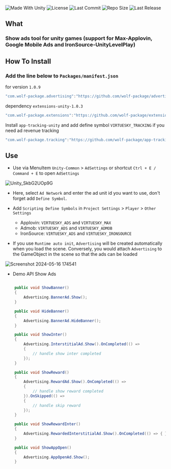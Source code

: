 <p align="left">
  <a>
    <img alt="Made With Unity" src="https://img.shields.io/badge/made%20with-Unity-57b9d3.svg?logo=Unity">
  </a>
  <a>
    <img alt="License" src="https://img.shields.io/github/license/wolf-package/advertising-unity?logo=github">
  </a>
  <a>
    <img alt="Last Commit" src="https://img.shields.io/github/last-commit/wolf-package/advertising-unity?logo=Mapbox&color=orange">
  </a>
  <a>
    <img alt="Repo Size" src="https://img.shields.io/github/repo-size/wolf-package/advertising-unity?logo=VirtualBox">
  </a>
  <a>
    <img alt="Last Release" src="https://img.shields.io/github/v/release/wolf-package/advertising-unity?include_prereleases&logo=Dropbox&color=yellow">
  </a>
</p>

## What
### Show ads tool for unity games (support for Max-Applovin, Google Mobile Ads and IronSource-UnityLevelPlay)

## How To Install

### Add the line below to `Packages/manifest.json`

for version `1.0.9`
```csharp
"com.wolf-package.advertising":"https://github.com/wolf-package/advertising-unity.git#1.0.9",
```
dependency `extensions-unity-1.0.3`
```csharp
"com.wolf-package.extensions":"https://github.com/wolf-package/extensions-unity.git#1.0.3",
```

Install `app-tracking-unity` and add define symbol `VIRTUESKY_TRACKING` if you need ad revenue tracking
```csharp
"com.wolf-package.tracking":"https://github.com/wolf-package/app-tracking-unity.git#1.0.0",
```

## Use

- Use via MenuItem `Unity-Common` > `AdSettings` or shortcut `Ctrl + E / Command + E` to open `AdSettings`


![Unity_SkbG2UOp9G](https://github.com/wolf-package/advertising/assets/126542083/ce4bddc9-61ae-4b62-b7bc-0588d0eacff6)



- Here, select `Ad Network` and enter the ad unit id you want to use, don't forget add `Define Symbol`.

- Add `Scripting Define Symbols` in `Project Settings` > `Player` > `Other Settings`
    - Applovin: `VIRTUESKY_ADS` and `VIRTUESKY_MAX`
    - Admob: `VIRTUESKY_ADS` and `VIRTUESKY_ADMOB`
    - IronSource: `VIRTUESKY_ADS` and `VIRTUESKY_IRONSOURCE`
  
- If you use `Runtime auto init`, `Advertising` will be created automatically when you load the scene. Conversely, you would attach `Advertising` to the GameObject in the scene so that the ads can be loaded

![Screenshot 2024-05-16 174541](https://github.com/wolf-package/unity-common/assets/102142404/451834ff-91e3-4ccf-90bd-b0c1d4b4f440)


- Demo API Show Ads

```csharp

    public void ShowBanner()
    {
        Advertising.BannerAd.Show();
    }

    public void HideBanner()
    {
        Advertising.BannerAd.HideBanner();
    }

    public void ShowInter()
    {
        Advertising.InterstitialAd.Show().OnCompleted(() =>
        {
            // handle show inter completed
        });
    }

    public void ShowReward()
    {
        Advertising.RewardAd.Show().OnCompleted(() =>
        {
            // handle show reward completed
        }).OnSkipped(() =>
        {
            // handle skip reward
        });
    }

    public void ShowRewardInter()
    {
        Advertising.RewardedInterstitialAd.Show().OnCompleted(() => { });
    }

    public void ShowAppOpen()
    {
        Advertising.AppOpenAd.Show();
    }

```


